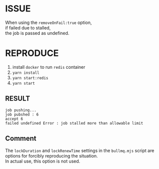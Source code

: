 # ISSUE

When using the `removeOnFail:true` option, \
if failed due to stalled, \
the job is passed as undefined.

# REPRODUCE

1. install `docker` to run `redis` container
2. `yarn install`
3. `yarn start:redis`
4. `yarn start`

## RESULT

```text
job pushing...
job pubshed : 6
accept 6
failed undefined Error : job stalled more than allowable limit
```

## Comment

The `lockDuration` and `lockRenewTime` settings in the `bullmq.mjs` script are options for forcibly reproducing the situation.\
In actual use, this option is not used.
